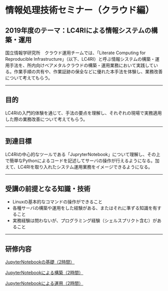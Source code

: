 
# 情報処理技術セミナー（クラウド編）

## 2019年度のテーマ：LC4RIによる情報システムの構築・運用

国立情報学研究所　クラウド運用チームでは、「Literate Computing for Reproducible Infrastructure」（以下、LC4RI）と呼ぶ情報システムの構築・運用手法を、所内向けベアメタルクラウドの構築・運用業務において実践している。作業手順の共有や、作業証跡の保全などに優れた本手法を体験し、業務改善について考えてもらう。

----

## 目的

LC4RIの入門的体験を通じて、手法の要点を理解し、それぞれの現場で実務適用した際の業務改善について考えてもらう。

----

## 到達目標

LC4RIの中心的なツールである「JupryterNotebook」について理解し、その上で簡単なPythonによるコードを記述してサーバの操作が行えるようになる。加えて、LC4RIを取り入れたシステム運用業務をイメージできるようになる。

----

## 受講の前提となる知識・技術

- Linuxの基本的なコマンドの操作ができること
- 各種サーバの構築や運用をした経験がある、またはそれに準ずる知識を有すること
- 実務経験は問わないが、プログラミング経験（シェルスプリクト含む）があること

----

## 研修内容

[JupyterNotebookの基礎（2時間）](基礎.ipynb)

[JupyterNotebookによる構築（2時間）](構築.ipynb)

[JupyterNotebookによる運用（2時間）](運用.ipynb)
